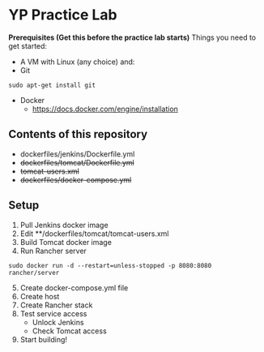 # YP Practice Lab 
**Prerequisites (Get this before the practice lab starts)**
Things you need to get started:
* A VM with Linux (any choice) and:
 * Git
```
sudo apt-get install git
```
 * Docker
   * https://docs.docker.com/engine/installation


## Contents of this repository
* dockerfiles/jenkins/Dockerfile.yml
* ~~dockerfiles/tomcat/Dockerfile.yml~~
 * ~~tomcat-users.xml~~
* ~~dockerfiles/docker-compose.yml~~
 
## Setup
1. Pull Jenkins docker image
2. Edit **/dockerfiles/tomcat/tomcat-users.xml
3. Build Tomcat docker image 
4. Run Rancher server
```
sudo docker run -d --restart=unless-stopped -p 8080:8080 rancher/server
```
5. Create docker-compose.yml file
6. Create host
7. Create Rancher stack
8. Test service access
   * Unlock Jenkins
   * Check Tomcat access
9. Start building!



